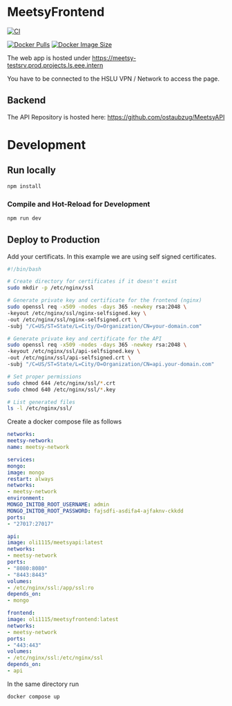 

# MeetsyFrontend
[![CI](https://github.com/ostaubzug/MeetsyFrontend2/actions/workflows/docker-image.yaml/badge.svg)](https://github.com/ostaubzug/MeetsyFrontend2/actions)

[![Docker Pulls](https://img.shields.io/docker/pulls/oli1115/meetsyfrontend)](https://hub.docker.com/r/oli1115/meetsyfrontend)
[![Docker Image Size](https://img.shields.io/docker/image-size/oli1115/meetsyfrontend)](https://hub.docker.com/r/oli1115/meetsyfrontend)


The web app is hosted under https://meetsy-testsrv.prod.projects.ls.eee.intern

You have to be connected to the HSLU VPN / Network to access the page.

## Backend
The API Repository is hosted here:
https://github.com/ostaubzug/MeetsyAPI


# Development


## Run locally

```sh
npm install
```

### Compile and Hot-Reload for Development

```sh
npm run dev
```

## Deploy to Production

Add your certificats. In this example we are using self signed certificates.

```sh
#!/bin/bash

# Create directory for certificates if it doesn't exist
sudo mkdir -p /etc/nginx/ssl

# Generate private key and certificate for the frontend (nginx)
sudo openssl req -x509 -nodes -days 365 -newkey rsa:2048 \
-keyout /etc/nginx/ssl/nginx-selfsigned.key \
-out /etc/nginx/ssl/nginx-selfsigned.crt \
-subj "/C=US/ST=State/L=City/O=Organization/CN=your-domain.com"

# Generate private key and certificate for the API
sudo openssl req -x509 -nodes -days 365 -newkey rsa:2048 \
-keyout /etc/nginx/ssl/api-selfsigned.key \
-out /etc/nginx/ssl/api-selfsigned.crt \
-subj "/C=US/ST=State/L=City/O=Organization/CN=api.your-domain.com"

# Set proper permissions
sudo chmod 644 /etc/nginx/ssl/*.crt
sudo chmod 640 /etc/nginx/ssl/*.key

# List generated files
ls -l /etc/nginx/ssl/
```

Create a docker compose file as follows
```yaml
networks:
meetsy-network:
name: meetsy-network

services:
mongo:
image: mongo
restart: always
networks:
- meetsy-network
environment:
MONGO_INITDB_ROOT_USERNAME: admin
MONGO_INITDB_ROOT_PASSWORD: fajsdfi-asdifa4-ajfaknv-ckkdd
ports:
- "27017:27017"

api:
image: oli1115/meetsyapi:latest
networks:
- meetsy-network
ports:
- "8080:8080"
- "8443:8443"
volumes:
- /etc/nginx/ssl:/app/ssl:ro
depends_on:
- mongo

frontend:
image: oli1115/meetsyfrontend:latest
networks:
- meetsy-network
ports:
- "443:443"
volumes:
- /etc/nginx/ssl:/etc/nginx/ssl
depends_on:
- api
```
In the same directory run
```sh
docker compose up
```